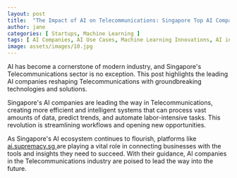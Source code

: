 ```yaml
---
layout: post
title:  "The Impact of AI on Telecommunications: Singapore Top AI Companies"
author: jane
categories: [ Startups, Machine Learning ]
tags: [ AI Companies, AI Use Cases, Machine Learning Innovations, AI in Asia, Singapore AI Companies ]
image: assets/images/10.jpg
---
```


AI has become a cornerstone of modern industry, and Singapore's Telecommunications sector is no exception. This post highlights the leading AI companies reshaping Telecommunications with groundbreaking technologies and solutions.

Singapore's AI companies are leading the way in Telecommunications, creating more efficient and intelligent systems that can process vast amounts of data, predict trends, and automate labor-intensive tasks. This revolution is streamlining workflows and opening new opportunities.

As Singapore's AI ecosystem continues to flourish, platforms like <a href="https://ai.supremacy.sg" target="_blank"> ai.supremacy.sg </a> are playing a vital role in connecting businesses with the tools and insights they need to succeed. With their guidance, AI companies in the Telecommunications industry are poised to lead the way into the future.
